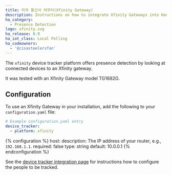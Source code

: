 ```yaml
---
title: 미국 통신사 라우터(Xfinity Gateway)
description: Instructions on how to integrate Xfinity Gateways into Home Assistant.
ha_category:
  - Presence Detection
logo: xfinity.svg
ha_release: 0.9
ha_iot_class: Local Polling
ha_codeowners:
  - '@cisasteelersfan'
---
```


The `xfinity` device tracker platform offers presence detection by looking at connected devices to an Xfinity gateway.

It was tested with an Xfinity Gateway model TG1682G.

## Configuration

To use an Xfinity Gateway in your installation, add the following to your `configuration.yaml` file:

```yaml
# Example configuration.yaml entry
device_tracker:
  - platform: xfinity
```

{% configuration %}
host:
  description: The IP address of your router, e.g., `192.168.1.1`.
  required: false
  type: string
  default: 10.0.0.1
{% endconfiguration %}

See the [device tracker integration page](/integrations/device_tracker/) for instructions how to configure the people to be tracked.
